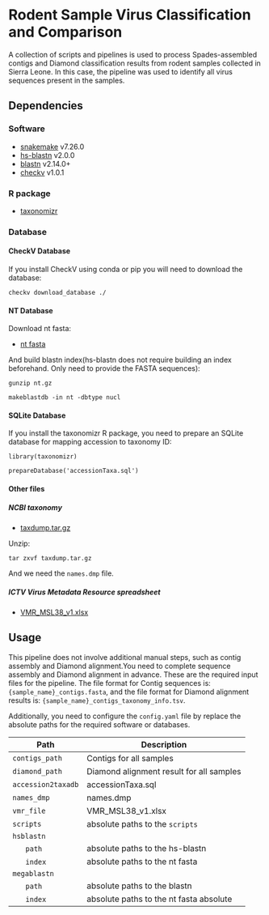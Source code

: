 # Rodent Sample Virus Classification and Comparison
A collection of scripts and pipelines is used to process Spades-assembled contigs and Diamond classification results from rodent samples collected in Sierra Leone. In this case, the pipeline was used to identify all virus sequences present in the samples.

## Dependencies
### Software
* [snakemake](https://github.com/snakemake/snakemake) v7.26.0
* [hs-blastn](https://github.com/chenying2016/queries/tree/master/hs-blastn-src) v2.0.0
* [blastn](https://ftp.ncbi.nlm.nih.gov/blast/executables/blast+/LATEST/) v2.14.0+
* [checkv](https://bitbucket.org/berkeleylab/checkv/src/master/) v1.0.1
### R package
* [taxonomizr](https://cran.r-project.org/web/packages/taxonomizr/index.html)

### Database
#### CheckV Database
If you install CheckV using conda or pip you will need to download the database:

`checkv download_database ./`

#### NT Database
Download nt fasta:
* [nt fasta](https://ftp.ncbi.nlm.nih.gov/blast/db/FASTA/nt.gz)

And build blastn index(hs-blastn does not require building an index beforehand. Only need to provide the FASTA sequences):

`gunzip nt.gz`

`makeblastdb -in nt -dbtype nucl`

#### SQLite Database
If you install the taxonomizr R package, you need to prepare an SQLite database for mapping accession to taxonomy ID:

`library(taxonomizr)`

`prepareDatabase('accessionTaxa.sql')`

#### Other files
##### NCBI taxonomy
* [taxdump.tar.gz](https://ftp.ncbi.nih.gov/pub/taxonomy/taxdump.tar.gz)

Unzip:

`tar zxvf taxdump.tar.gz`

And we need the `names.dmp` file.
##### ICTV Virus Metadata Resource spreadsheet
* [VMR_MSL38_v1.xlsx](https://ictv.global/vmr/current)

## Usage
This pipeline does not involve additional manual steps, such as contig assembly and Diamond alignment.You need to complete sequence assembly and Diamond alignment in advance. These are the required input files for the pipeline. The file format for Contig sequences is: `{sample_name}_contigs.fasta`, and the file format for Diamond alignment results is: `{sample_name}_contigs_taxonomy_info.tsv`.

Additionally, you need to configure the `config.yaml` file by replace the absolute paths for the required software or databases.
 
| Path                  | Description                                |
|-----------------------|--------------------------------------------|
| `contigs_path`        | Contigs for all samples                    |
| `diamond_path`        | Diamond alignment result for all samples   |
| `accession2taxadb`    | accessionTaxa.sql                          |
| `names_dmp`           | names.dmp                                  |
| `vmr_file`            | VMR_MSL38_v1.xlsx                          |
| `scripts`             | absolute paths to the `scripts`            |
| `hsblastn`            |                                            |
| &nbsp;&nbsp;&nbsp;&nbsp;&nbsp;&nbsp;`path` | absolute paths to the hs-blastn         |
| &nbsp;&nbsp;&nbsp;&nbsp;&nbsp;&nbsp;`index`| absolute paths to the nt fasta          |
| `megablastn`          |                                            |
| &nbsp;&nbsp;&nbsp;&nbsp;&nbsp;&nbsp;`path` | absolute paths to the blastn            |
| &nbsp;&nbsp;&nbsp;&nbsp;&nbsp;&nbsp;`index`| absolute paths to the nt fasta absolute |





